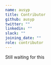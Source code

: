 ```yaml
---
name: ausyp
title: Contributor
github: ausyp
twitter: ""
linkedin: ""
slack: ""
joining_date: ""
role: contributor
---
```


Still waiting for this

